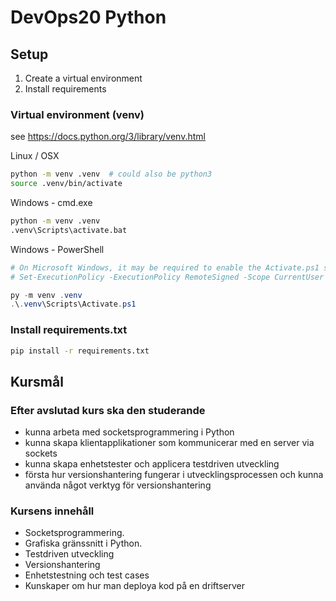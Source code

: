 # DevOps20 Python

## Setup

1. Create a virtual environment
2. Install requirements

### Virtual environment (venv)

see <https://docs.python.org/3/library/venv.html>

Linux / OSX

```sh
python -m venv .venv  # could also be python3
source .venv/bin/activate
```

Windows - cmd.exe

```bat
python -m venv .venv
.venv\Scripts\activate.bat
```

Windows - PowerShell

```PowerShell
# On Microsoft Windows, it may be required to enable the Activate.ps1 script by setting the execution policy for the user. You can do this by issuing the following PowerShell command:
# Set-ExecutionPolicy -ExecutionPolicy RemoteSigned -Scope CurrentUser

py -m venv .venv
.\.venv\Scripts\Activate.ps1

```

### Install requirements.txt

```bat
pip install -r requirements.txt
```

[disable cSpell]: (/*cSpell:disable*/)

## Kursmål

### Efter avslutad kurs ska den studerande

- kunna arbeta med socketsprogrammering i Python
- kunna skapa klientapplikationer som kommunicerar med en server via sockets
- kunna skapa enhetstester och applicera testdriven utveckling
- första hur versionshantering fungerar i utvecklingsprocessen och kunna använda något verktyg för versionshantering

### Kursens innehåll

- Socketsprogrammering.
- Grafiska gränssnitt i Python.
- Testdriven utveckling
- Versionshantering
- Enhetstestning och test cases
- Kunskaper om hur man deploya kod på en driftserver
